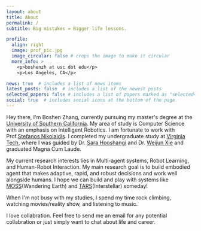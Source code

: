 ```yaml
---
layout: about
title: About
permalink: /
subtitle: Big mistakes = Bigger life lessons.

profile:
  align: right
  image: prof_pic.jpg
  image_circular: false # crops the image to make it circular
  more_info: >
    <p>boshenzh at usc dot edu</p>
    <p>Los Angeles, CA</p>

news: true  # includes a list of news items
latest_posts: false  # includes a list of the newest posts
selected_papers: false # includes a list of papers marked as "selected={true}"
social: true  # includes social icons at the bottom of the page
---
```


Hey there, I'm Boshen Zhang, currently pursuing my master's degree at the [University of Southern California](https://www.usc.edu/). My area of study is Computer Science with an emphasis on Intelligent Robotics. I am fortunate to work with Prof.[Stefanos Nikolaidis](https://www.stefanosnikolaidis.net/). I completed my undergraduate study at [Virginia Tech](https://www.vt.edu/), where I was guided by Dr. [Sara Hooshangi](https://nvc.cs.vt.edu/faculty/Sara-Hooshangi.html) and Dr. [Weijun Xie](https://sites.google.com/site/weijunxieor/home) and graduated Magna Cum Laude.

My current research interests lies in Multi-agent systems, Robot Learning, and Human-Robot Interaction. My main research goal is to build embodied agent that makes adaptive, rapid, and robust decisions and work well alongside humans. I hope we can build and play with systems like [MOSS](https://the-wandering-earth.fandom.com/wiki/550W_(MOSS))(Wandering Earth) and [TARS](https://www.youtube.com/watch?v=wVEfFHzUby0)(Interstellar) someday!

When I'm not busy with my studies, I spend my time rock climbing, watching movies/reality show, and listening to music.

I love collabration. Feel free to send me an email for any potential collabration or just simply want to chat about life and career.

